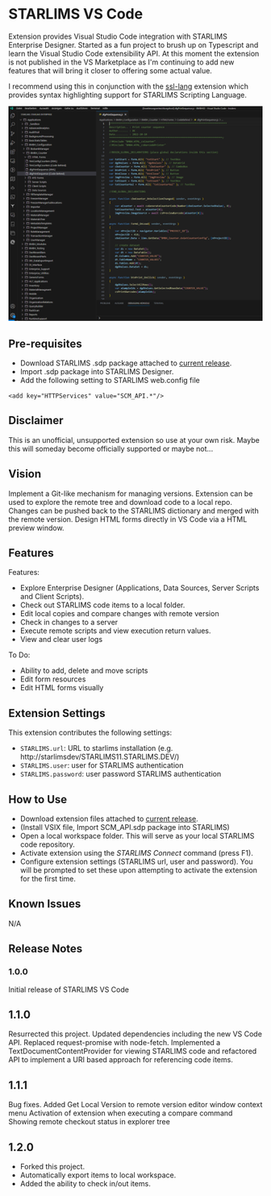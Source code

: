 # STARLIMS VS Code

Extension provides Visual Studio Code integration with STARLIMS Enterprise Designer. Started as a fun project to brush up on Typescript and learn the Visual Studio Code extensibility API. At this moment the extension is not published in the VS Marketplace as I'm continuing to add new features that will bring it closer to offering some actual value.

I recommend using this in conjunction with the [ssl-lang](https://marketplace.visualstudio.com/items?itemName=Janosch.ssl-lang) extension which provides syntax highlighting support for STARLIMS Scripting Language.

![STARLIMS VS Code Screenshot](resources/screenshot.png)

## Pre-requisites

- Download STARLIMS .sdp package attached to [current release](https://github.com/MrDoe/starlimsvscode/releases).
- Import .sdp package into STARLIMS Designer.
- Add the following setting to STARLIMS web.config file

```
<add key="HTTPServices" value="SCM_API.*"/>
```

## Disclaimer

This is an unofficial, unsupported extension so use at your own risk. Maybe this will someday become officially supported or maybe not...

## Vision

Implement a Git-like mechanism for managing versions. Extension can be used to explore the remote tree and download code to a local repo.
Changes can be pushed back to the STARLIMS dictionary and merged with the remote version. 
Design HTML forms directly in VS Code via a HTML preview window.

## Features

Features:

- Explore Enterprise Designer (Applications, Data Sources, Server Scripts and Client Scripts).
- Check out STARLIMS code items to a local folder.
- Edit local copies and compare changes with remote version
- Check in changes to a server
- Execute remote scripts and view execution return values.
- View and clear user logs

To Do:

- Ability to add, delete and move scripts
- Edit form resources
- Edit HTML forms visually

## Extension Settings

This extension contributes the following settings:

- `STARLIMS.url`: URL to starlims installation (e.g. http://starlimsdev/STARLIMS11.STARLIMS.DEV/)
- `STARLIMS.user`: user for STARLIMS authentication
- `STARLIMS.password`: user password STARLIMS authentication

## How to Use

- Download extension files attached to [current release](https://github.com/MrDoe/starlimsvscode/releases).
- (Install VSIX file, Import SCM_API.sdp package into STARLIMS)
- Open a local workspace folder. This will serve as your local STARLIMS code repository.
- Activate extension using the _STARLIMS Connect_ command (press F1).
- Configure extension settings (STARLIMS url, user and password). You will be prompted to set these upon attempting to activate the extension for the first time.

## Known Issues

N/A

## Release Notes

### 1.0.0

Initial release of STARLIMS VS Code

## 1.1.0

Resurrected this project. Updated dependencies including the new VS Code API.
Replaced request-promise with node-fetch.
Implemented a TextDocumentContentProvider for viewing STARLIMS code and refactored API to implement a URI based approach for referencing code items.

## 1.1.1

Bug fixes.
Added Get Local Version to remote version editor window context menu
Activation of extension when executing a compare command
Showing remote checkout status in explorer tree

## 1.2.0

* Forked this project.
* Automatically export items to local workspace.
* Added the ability to check in/out items.